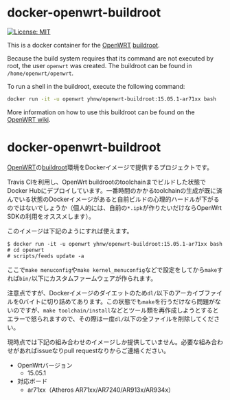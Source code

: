 docker-openwrt-buildroot
========================
[![License: MIT](http://img.shields.io/badge/license-MIT-blue.svg?style=flat-square)](https://github.com/hnw/docker-openwrt-buildroot/blob/master/LICENSE)


This is a docker container for the [OpenWRT](https://openwrt.org/)
[buildroot](http://wiki.openwrt.org/doc/howto/buildroot.exigence).

Because the build system requires that its command are not executed by root,
the user `openwrt` was created. The buildroot can be found in
`/home/openwrt/openwrt`.

To run a shell in the buildroot, execute the following command:

```sh
docker run -it -u openwrt yhnw/openwrt-buildroot:15.05.1-ar71xx bash
```
More information on how to use this buildroot can be found on the
[OpenWRT wiki](http://wiki.openwrt.org/doc/howto/build).



docker-openwrt-buildroot
========================

[OpenWRT](https://openwrt.org/)の[buildroot](http://wiki.openwrt.org/doc/howto/buildroot.exigence)環境をDockerイメージで提供するプロジェクトです。

Travis CIを利用し、OpenWrt buildrootのtoolchainまでビルドした状態でDocker Hubにデプロイしています。一番時間のかかるtoolchainの生成が既に済んでいる状態のDockerイメージがあると自前ビルドの心理的ハードルが下がるのではないでしょうか（個人的には、自前の`*.ipk`が作りたいだけならOpenWrt SDKの利用をオススメします）。

このイメージは下記のようにすれば使えます。

```
$ docker run -it -u openwrt yhnw/openwrt-buildroot:15.05.1-ar71xx bash
# cd openwrt
# scripts/feeds update -a
```

ここで`make menuconfig`や`make kernel_menuconfig`などで設定をしてから`make`すれば`bin/`以下にカスタムファームウェアが作られます。

注意点ですが、Dockerイメージのダイエットのため`dl/`以下のアーカイブファイルを0バイトに切り詰めてあります。この状態でも`make`を行うだけなら問題がないのですが、`make toolchain/install`などとツール類を再作成しようとするとエラーで怒られますので、その際は一度`dl/`以下の全ファイルを削除してください。

現時点では下記の組み合わせのイメージしか提供していません。必要な組み合わせがあればissueなりpull requestなりからご連絡ください。

 * OpenWrtバージョン
   - 15.05.1
 * 対応ボード
   - ar71xx（Atheros AR71xx/AR7240/AR913x/AR934x）
